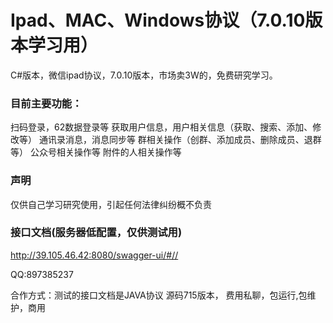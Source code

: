 # Ipad、MAC、Windows协议（7.0.10版本学习用）

C#版本，微信ipad协议，7.0.10版本，市场卖3W的，免费研究学习。

### 目前主要功能：
扫码登录，62数据登录等
获取用户信息，用户相关信息（获取、搜索、添加、修改等）
通讯录消息，消息同步等
群相关操作（创群、添加成员、删除成员、退群等）
公众号相关操作等
附件的人相关操作等

### 声明
仅供自己学习研究使用，引起任何法律纠纷概不负责

### 接口文档(服务器低配置，仅供测试用)
<a href="http://39.105.46.42:8080/swagger-ui/#/" target="_blank">http://39.105.46.42:8080/swagger-ui/#//</a>


QQ:897385237

合作方式：测试的接口文档是JAVA协议 源码715版本，  费用私聊，包运行,包维护，商用



